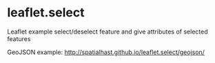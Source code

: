 # leaflet.select

Leaflet example select/deselect feature and give attributes of selected features

GeoJSON example:
http://spatialhast.github.io/leaflet.select/geojson/